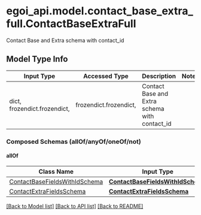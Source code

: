 # egoi_api.model.contact_base_extra_full.ContactBaseExtraFull

Contact Base and Extra schema with contact_id

## Model Type Info
Input Type | Accessed Type | Description | Notes
------------ | ------------- | ------------- | -------------
dict, frozendict.frozendict,  | frozendict.frozendict,  | Contact Base and Extra schema with contact_id | 

### Composed Schemas (allOf/anyOf/oneOf/not)
#### allOf
Class Name | Input Type | Accessed Type | Description | Notes
------------- | ------------- | ------------- | ------------- | -------------
[ContactBaseFieldsWithIdSchema](ContactBaseFieldsWithIdSchema.md) | [**ContactBaseFieldsWithIdSchema**](ContactBaseFieldsWithIdSchema.md) | [**ContactBaseFieldsWithIdSchema**](ContactBaseFieldsWithIdSchema.md) |  | 
[ContactExtraFieldsSchema](ContactExtraFieldsSchema.md) | [**ContactExtraFieldsSchema**](ContactExtraFieldsSchema.md) | [**ContactExtraFieldsSchema**](ContactExtraFieldsSchema.md) |  | 

[[Back to Model list]](../../README.md#documentation-for-models) [[Back to API list]](../../README.md#documentation-for-api-endpoints) [[Back to README]](../../README.md)

